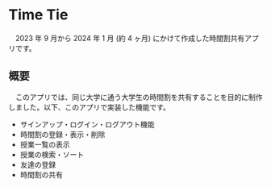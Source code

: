# Time Tie

　2023 年 9 月から 2024 年 1 月 (約 4 ヶ月) にかけて作成した時間割共有アプリです。

## 概要

　このアプリでは、同じ大学に通う大学生の時間割を共有することを目的に制作しました。以下、このアプリで実装した機能です。
* サインアップ・ログイン・ログアウト機能
* 時間割の登録・表示・削除
* 授業一覧の表示
* 授業の検索・ソート
* 友達の登録
* 時間割の共有
